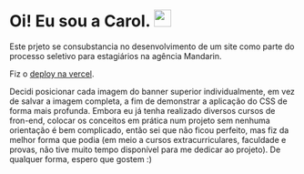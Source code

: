 # Oi! Eu sou a Carol. <img src="https://raw.githubusercontent.com/MartinHeinz/MartinHeinz/master/wave.gif" width="30px">

Este prjeto se consubstancia no desenvolvimento de um site como parte do processo seletivo para estagiários na agência Mandarin.

Fiz o [deploy na vercel](https://mandarin-caroldireito1.vercel.app). 

Decidi posicionar cada imagem do banner superior individualmente, em vez de salvar a imagem completa, a fim de demonstrar a aplicação do CSS de forma mais profunda. 
Embora eu já tenha realizado diversos cursos de fron-end, colocar os conceitos em prática num projeto sem nenhuma orientação é bem complicado, então sei que não ficou perfeito, mas fiz da melhor forma que podia (em meio a cursos extracurriculares, faculdade e provas, não tive muito tempo disponível para me dedicar ao projeto). 
De qualquer forma, espero que gostem :)
